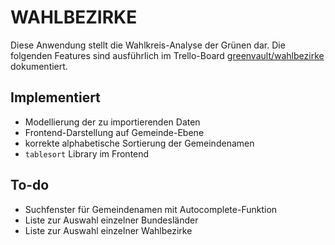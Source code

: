 # WAHLBEZIRKE

Diese Anwendung stellt die Wahlkreis-Analyse der Grünen dar.
Die folgenden Features sind ausführlich im Trello-Board
[greenvault/wahlbezirke](https://trello.com/b/xY9t6lKG/greenvault-wahlbezirke)
dokumentiert.

## Implementiert
- Modellierung der zu importierenden Daten
- Frontend-Darstellung auf Gemeinde-Ebene
- korrekte alphabetische Sortierung der Gemeindenamen
- `tablesort` Library im Frontend

## To-do
- Suchfenster für Gemeindenamen mit Autocomplete-Funktion
- Liste zur Auswahl einzelner Bundesländer
- Liste zur Auswahl einzelner Wahlbezirke

